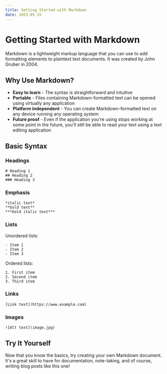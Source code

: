```yaml
---
title: Getting Started with Markdown
date: 2023-05-15
---
```


# Getting Started with Markdown

Markdown is a lightweight markup language that you can use to add formatting elements to plaintext text documents. It was created by John Gruber in 2004.

## Why Use Markdown?

- **Easy to learn** - The syntax is straightforward and intuitive
- **Portable** - Files containing Markdown-formatted text can be opened using virtually any application
- **Platform independent** - You can create Markdown-formatted text on any device running any operating system
- **Future proof** - Even if the application you're using stops working at some point in the future, you'll still be able to read your text using a text editing application

## Basic Syntax

### Headings

```
# Heading 1
## Heading 2
### Heading 3
```

### Emphasis

```
*italic text*
**bold text**
***bold italic text***
```

### Lists

Unordered lists:
```
- Item 1
- Item 2
- Item 3
```

Ordered lists:
```
1. First item
2. Second item
3. Third item
```

### Links

```
[Link text](https://www.example.com)
```

### Images

```
![Alt text](image.jpg)
```

## Try It Yourself

Now that you know the basics, try creating your own Markdown document. It's a great skill to have for documentation, note-taking, and of course, writing blog posts like this one! 